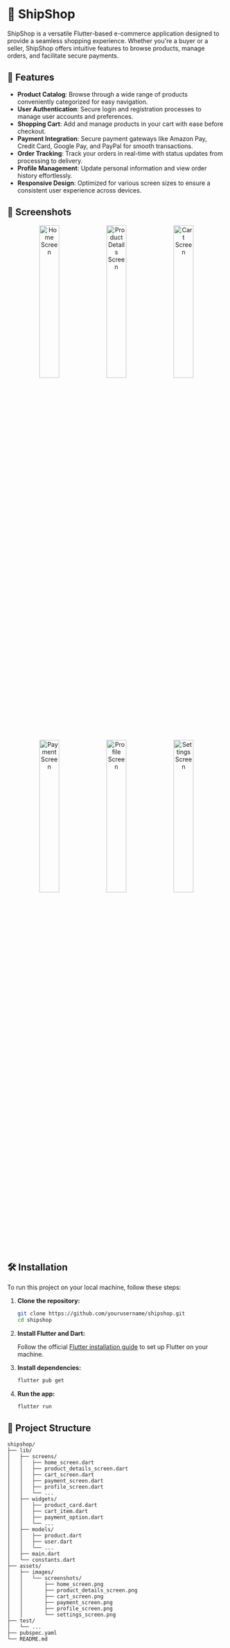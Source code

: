 # 🚢 ShipShop

ShipShop is a versatile Flutter-based e-commerce application designed to provide a seamless shopping experience. Whether you're a buyer or a seller, ShipShop offers intuitive features to browse products, manage orders, and facilitate secure payments.

## 🚀 Features

- **Product Catalog**: Browse through a wide range of products conveniently categorized for easy navigation.
- **User Authentication**: Secure login and registration processes to manage user accounts and preferences.
- **Shopping Cart**: Add and manage products in your cart with ease before checkout.
- **Payment Integration**: Secure payment gateways like Amazon Pay, Credit Card, Google Pay, and PayPal for smooth transactions.
- **Order Tracking**: Track your orders in real-time with status updates from processing to delivery.
- **Profile Management**: Update personal information and view order history effortlessly.
- **Responsive Design**: Optimized for various screen sizes to ensure a consistent user experience across devices.

## 📸 Screenshots

<p align="center">
  <img src="assets/screenshots/home_screen.png" width="30%" alt="Home Screen">
  <img src="assets/screenshots/product_details_screen.png" width="30%" alt="Product Details Screen">
  <img src="assets/screenshots/cart_screen.png" width="30%" alt="Cart Screen">
</p>
<p align="center">
  <img src="assets/screenshots/payment_screen.png" width="30%" alt="Payment Screen">
  <img src="assets/screenshots/profile_screen.png" width="30%" alt="Profile Screen">
  <img src="assets/screenshots/settings_screen.png" width="30%" alt="Settings Screen">
</p>

## 🛠 Installation

To run this project on your local machine, follow these steps:

1. **Clone the repository:**

    ```sh
    git clone https://github.com/yourusername/shipshop.git
    cd shipshop
    ```

2. **Install Flutter and Dart:**

    Follow the official [Flutter installation guide](https://flutter.dev/docs/get-started/install) to set up Flutter on your machine.

3. **Install dependencies:**

    ```sh
    flutter pub get
    ```

4. **Run the app:**

    ```sh
    flutter run
    ```

## 📂 Project Structure

```plaintext
shipshop/
├── lib/
│   ├── screens/
│   │   ├── home_screen.dart
│   │   ├── product_details_screen.dart
│   │   ├── cart_screen.dart
│   │   ├── payment_screen.dart
│   │   ├── profile_screen.dart
│   │   └── ...
│   ├── widgets/
│   │   ├── product_card.dart
│   │   ├── cart_item.dart
│   │   ├── payment_option.dart
│   │   └── ...
│   ├── models/
│   │   ├── product.dart
│   │   ├── user.dart
│   │   └── ...
│   ├── main.dart
│   └── constants.dart
├── assets/
│   ├── images/
│   │   └── screenshots/
│   │       ├── home_screen.png
│   │       ├── product_details_screen.png
│   │       ├── cart_screen.png
│   │       ├── payment_screen.png
│   │       ├── profile_screen.png
│   │       └── settings_screen.png
├── test/
│   └── ...
├── pubspec.yaml
└── README.md
